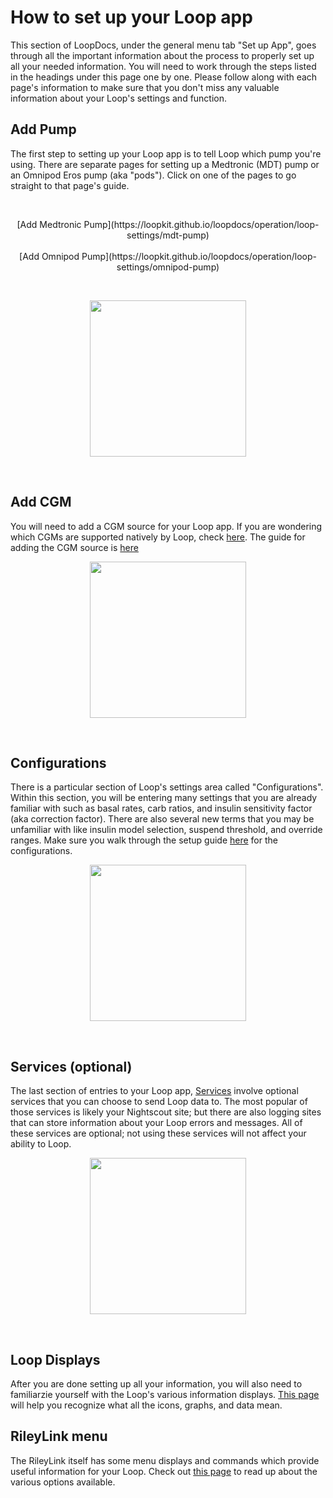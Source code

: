 # How to set up your Loop app

This section of LoopDocs, under the general menu tab "Set up App", goes through all the important information about the process to properly set up all your needed information. You will need to work through the steps listed in the headings under this page one by one. Please follow along with each page's information to make sure that you don't miss any valuable information about your Loop's settings and function. 

## Add Pump

The first step to setting up your Loop app is to tell Loop which pump you're using. There are separate pages for setting up a Medtronic (MDT) pump or an Omnipod Eros pump (aka "pods"). Click on one of the pages to go straight to that page's guide.

</br>
<p align="center">
[Add Medtronic Pump](https://loopkit.github.io/loopdocs/operation/loop-settings/mdt-pump)</br></br>
[Add Omnipod Pump](https://loopkit.github.io/loopdocs/operation/loop-settings/omnipod-pump)
</p></br>

<p align="center">
<img src="../img/pick-pump.png" width="250">
</p></br>

## Add CGM

You will need to add a CGM source for your Loop app. If you are wondering which CGMs are supported natively by Loop, check [here](https://loopkit.github.io/loopdocs/setup/requirements/cgm/). The guide for adding the CGM source is [here](https://loopkit.github.io/loopdocs/operation/loop-settings/cgm/)

<p align="center">
<img src="../img/add-cgm-main.jpeg" width="250">
</p></br>

## Configurations

There is a particular section of Loop's settings area called "Configurations". Within this section, you will be entering many settings that you are already familiar with such as basal rates, carb ratios, and insulin sensitivity factor (aka correction factor). There are also several new terms that you may be unfamiliar with like insulin model selection, suspend threshold, and override ranges. Make sure you walk through the setup guide [here](https://loopkit.github.io/loopdocs/operation/loop-settings/configurations/) for the configurations.

<p align="center">
<img src="../img/overview.jpg" width="250">
</p></br>

## Services (optional)

The last section of entries to your Loop app, [Services](https://loopkit.github.io/loopdocs/operation/loop-settings/services) involve optional services that you can choose to send Loop data to. The most popular of those services is likely your Nightscout site; but there are also logging sites that can store information about your Loop errors and messages. All of these services are optional; not using these services will not affect your ability to Loop.

<p align="center">
<img src="../img/overview-services.jpg" width="250">
</p></br>

## Loop Displays

After you are done setting up all your information, you will also need to familiarzie yourself with the Loop's various information displays. [This page](https://loopkit.github.io/loopdocs/operation/loop-settings/displays/) will help you recognize what all the icons, graphs, and data mean.

## RileyLink menu

The RileyLink itself has some menu displays and commands which provide useful information for your Loop. Check out [this page](https://loopkit.github.io/loopdocs/operation/loop-settings/rileylink) to read up about the various options available.


